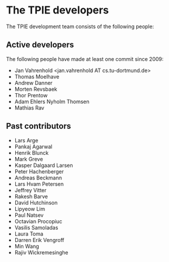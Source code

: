 The TPIE developers
===================

The TPIE development team consists of the following people:

Active developers
-----------------
The following people have made at least one commit since 2009:

 * Jan Vahrenhold <jan.vahrenhold AT cs.tu-dortmund.de>
 * Thomas Moelhave <thomasm AT madalgo.au.dk>
 * Andrew Danner <adanner AT cs.swarthmore.edu>
 * Morten Revsbaek <mrevs AT madalgo.au.dk>
 * Thor Prentow <prentow AT madalgo.au.dk>
 * Adam Ehlers Nyholm Thomsen <adam AT scalgo.com>
 * Mathias Rav <rav AT cs.au.dk>

Past contributors
-----------------

 * Lars Arge <large AT madalgo.au.dk>
 * Pankaj Agarwal <pankaj AT cs.duke.edu>
 * Henrik Blunck <blunck AT madalgo.au.dk>
 * Mark Greve <mgreve AT madalgo.au.dk>
 * Kasper Dalgaard Larsen <larsen AT madalgo.au.dk>
 * Peter Hachenberger <phachenb AT madalgo.au.dk>
 * Andreas Beckmann <beckmann AT cs.uni-frankfurt.de>
 * Lars Hvam Petersen
 * Jeffrey Vitter
 * Rakesh Barve
 * David Hutchinson
 * Lipyeow Lim
 * Paul Natsev
 * Octavian Procopiuc
 * Vasilis Samoladas
 * Laura Toma
 * Darren Erik Vengroff
 * Min Wang
 * Rajiv Wickremesinghe
